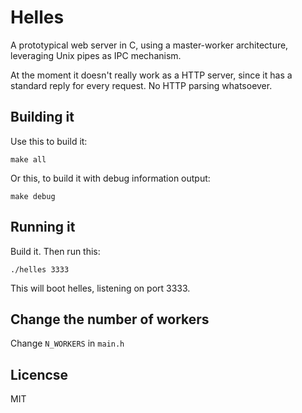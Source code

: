 # Helles

A prototypical web server in C, using a master-worker architecture, leveraging
Unix pipes as IPC mechanism.

At the moment it doesn't really work as a HTTP server, since it has a standard
reply for every request. No HTTP parsing whatsoever.

## Building it

Use this to build it:

```
make all
```

Or this, to build it with debug information output:

```
make debug
```

## Running it

Build it. Then run this:

```
./helles 3333
```

This will boot helles, listening on port 3333.

## Change the number of workers

Change `N_WORKERS` in `main.h`

## Licencse

MIT
